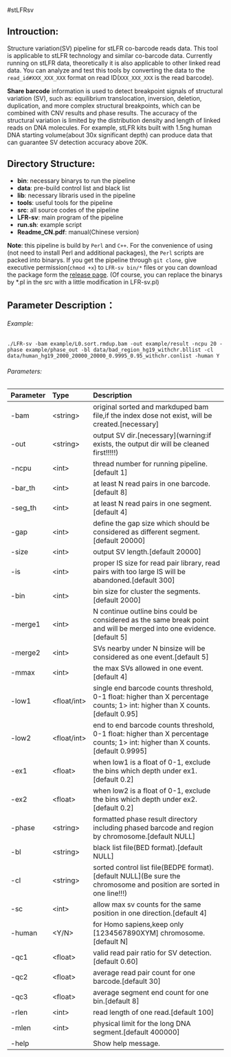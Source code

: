 #stLFRsv
## Introuction:
Structure variation(SV) pipeline for stLFR co-barcode reads data.
This tool is applicable to stLFR technology and similar co-barcode data. Currently running on stLFR data, theoretically it is also applicable to other linked read data. You can analyze and test this tools by converting the data to the `read_id#XXX_XXX_XXX` format on read ID(`XXX_XXX_XXX` is the read barcode).

**Share barcode** information is used to detect breakpoint signals of structural variation (SV), such as: equilibrium translocation, inversion, deletion, duplication, and more complex structural breakpoints, which can be combined with CNV results and phase results. The accuracy of the structural variation is limited by the distribution density and length of linked reads on DNA molecules. For example, stLFR kits built with 1.5ng human DNA starting volume(about 30x significant depth) can produce data that can guarantee SV detection accuracy above 20K.

## Directory Structure:

* **bin**: necessary binarys to run the pipeline
* **data**: pre-build control list and black list
* **lib**: necessary libraris used in the pipeline
* **tools**: useful tools for the pipeline
* **src**: all source codes of the pipeline
* **LFR-sv**: main program of the pipeline 
* **run.sh**: example script
* **Readme_CN.pdf**: manual(Chinese version)

**Note**: this pipeline is build by `Perl` and `C++`. For the convenience of using (not need to install Perl and additional packages), the `Perl` scripts are packed into binarys. If you get the pipeline through `git clone`, give executive permission(`chmod +x`) to `LFR-sv bin/*` files or you can download the package form the [release page](https://github.com/BGI-biotools/stLFRsv/releases).
(Of course, you can replace the binarys by *.pl in the src with a little modification in LFR-sv.pl)


## Parameter Description：
###### Example:
```
./LFR-sv -bam example/L0.sort.rmdup.bam -out example/result -ncpu 20 -phase example/phase_out -bl data/bad_region_hg19_withchr.bllist -cl data/human_hg19_2000_20000_20000_0.9995_0.95_withchr.conlist -human Y
```
###### Parameters:
|  Parameter  |  Type | Description   |
| :------------ | :------------ | :------------ |
|-bam |\<string> |  original sorted and markduped bam file,if the index dose not exist, will be created.\[necessary\]|
|-out |\<string> |  output SV dir.\[necessary\](warning:if exists, the output dir will be cleaned first!!!!!)|
|-ncpu |\<int>  |   thread number for running pipeline.[default 1]|
|-bar_th |\<int> |at least N read pairs in one barcode.[default 8]|
|-seg_th| \<int> |at least N read pairs in one segment.[default 4]|
|-gap |\<int> |define the gap size which should be considered as different segment.[default 20000]|
|-size |\<int>| output SV length.[default 20000]|
|-is |\<int> |proper IS size for read pair library, read pairs with too large IS will be abandoned.[default 300]|
|-bin |\<int>| bin size for cluster the segments.[default 2000]|
|-merge1 |\<int>| N continue outline bins could be considered as the same break point and will be merged into one evidence.[default 5]|
|-merge2 |\<int>| SVs nearby under N binsize will be considered as one event.[default 5]|
|-mmax |\<int> |the max SVs allowed in one event.[default 4]|
|-low1 |\<float/int>|single end barcode counts threshold, 0-1 float: higher than X percentage counts; 1> int: higher than X counts.[default 0.95]|
|-low2 |<float/int>| end to end barcode counts threshold, 0-1 float: higher than X percentage counts; 1> int: higher than X counts.[default 0.9995]|
|-ex1 |\<float> |when low1 is a float of 0-1, exclude the bins which depth under ex1.[default 0.2]|
|-ex2 |\<float>| when low2 is a float of 0-1, exclude the bins which depth under ex2.[default 0.2]|
|-phase |\<string> |formatted phase result directory including phased barcode and region by chromosome.[default NULL]|
|-bl| \<string> |black list file(BED format).[default NULL]|
|-cl| \<string>| sorted control list file(BEDPE format).\[default NULL\](Be sure the chromosome and position are sorted in one line!!!)|
|-sc |\<int>| allow max sv counts for the same position in one direction.[default 4]|
|-human| \<Y/N>| for Homo sapiens,keep only [1234567890XYM] chromosome.[default N]|
|-qc1| \<float>| valid read pair ratio for SV detection.[default 0.60]|
|-qc2 |\<float>| average read pair count for one barcode.[default 30]|
|-qc3 |\<float>| average segment end count for one bin.[default 8]|
|-rlen| \<int> |read length of one read.[default 100]|
|-mlen |\<int>| physical limit for the long DNA segment.[default 400000]|
|-help| |Show help message.|
